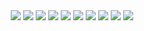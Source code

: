 <html>
<head>
	<title>T H R O U G H M Y E Y E S</title>
	<link rel="stylesheet" type="text/css" href="style.css">
</head>
<body>
	<center>
	<div id="gallery">
		<img src="topview.jpg">
		<img id="empireState" src="empire.jpg">
		<img src="happybones.jpg">
		<img id="water" src="water.jpg">
		<img src="happiness.jpg">
		<img src="dumbo.jpg">
		<img src="met.jpg">
		<img id="coffee" src="coffee.jpg">
		<img src="miss.jpg">
		<img src="bridge.jpg">
	</div>
	</center>

<script>
	alert("Yesterday is history, tomorrow is a mystery, today is a gift of God, which is why we call it the present.")
	var empireState = document.querySelector('#empireState');
	var coffee = document.querySelector('#coffee');
	var water = document.querySelector('#water');
	function dayToNight(event) {
    var currentSource = empireState.getAttribute('src');
    if (currentSource == "empire.jpg") {
        empireState.setAttribute("src", "empire2.jpg");
    } else {
        empireState.setAttribute("src", "empire.jpg");
    }
}
	function sideToTop(event) {
    var currentSource = coffee.getAttribute('src');
    if (currentSource == "coffee.jpg") {
        coffee.setAttribute("src", "coffee2.jpg");
    } else {
        coffee.setAttribute("src", "coffee.jpg");
    }
}
	function viewsToMe(event) {
    var currentSource = water.getAttribute('src');
    if (currentSource == "water.jpg") {
        water.setAttribute("src", "self.jpg");
    } else {
        water.setAttribute("src", "water.jpg");
    }
}
empireState.addEventListener('mouseover', dayToNight);
empireState.addEventListener('mouseout', dayToNight);
coffee.addEventListener('mouseover', sideToTop);
coffee.addEventListener('mouseout', sideToTop);
water.addEventListener('mouseover', viewsToMe);
water.addEventListener('mouseout', viewsToMe);
</script>
</body>
</html>
